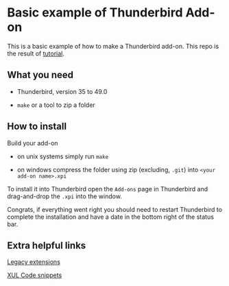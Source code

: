 # Basic example of Thunderbird Add-on

This is a basic example of how to make a Thunderbird add-on.
This repo is the result of [tutorial](https://developer.mozilla.org/en-US/Add-ons/Thunderbird/Building_a_Thunderbird_extension).

## What you need

* Thunderbird, version 35 to 49.0

* `make` or a tool to zip a folder

## How to install

Build your add-on

* on unix systems simply run `make`

* on windows compress the folder using zip (excluding, `.git`) into `<your add-on
  name>.xpi`

To install it into Thunderbird open the `Add-ons` page in Thunderbird and
drag-and-drop the `.xpi` into the window.

Congrats, if everything went right you should need to restart Thunderbird to
complete the installation and have a date in the bottom right of the status
bar.

## Extra helpful links

[Legacy extensions](https://developer.mozilla.org/en-US/Add-ons/Overlay_Extensions)

[XUL Code snippets](https://developer.mozilla.org/en-US/Add-ons/Code_snippets)

